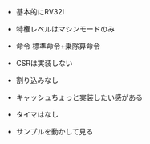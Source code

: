 * 基本的にRV32I
* 特権レベルはマシンモードのみ
* 命令 標準命令+乗除算命令
* CSRは実装しない
* 割り込みなし
* キャッシュちょっと実装したい感がある
* タイマはなし

* サンプルを動かして見る

